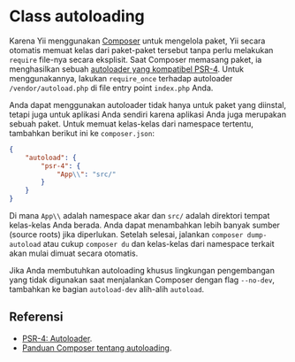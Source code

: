 # Class autoloading

Karena Yii menggunakan [Composer](https://getcomposer.org) untuk mengelola
paket, Yii secara otomatis memuat kelas dari paket-paket tersebut
tanpa perlu melakukan `require` file-nya secara eksplisit.
Saat Composer memasang paket, ia menghasilkan sebuah [autoloader yang
kompatibel PSR-4](https://www.php-fig.org/psr/psr-4/).
Untuk menggunakannya, lakukan `require_once` terhadap autoloader
`/vendor/autoload.php` di file entry point `index.php` Anda.

Anda dapat menggunakan autoloader tidak hanya untuk paket yang diinstal,
tetapi juga untuk aplikasi Anda sendiri karena aplikasi Anda juga merupakan
sebuah paket.
Untuk memuat kelas-kelas dari namespace tertentu, tambahkan berikut ini ke
`composer.json`:

```json
{
    "autoload": {
        "psr-4": {
            "App\\": "src/"
        }
    }
}
```

Di mana `App\\` adalah namespace akar dan `src/` adalah direktori tempat
kelas-kelas Anda berada. Anda dapat menambahkan lebih banyak sumber (source
roots) jika
diperlukan. Setelah selesai, jalankan `composer dump-autoload` atau cukup
`composer du` dan kelas-kelas dari namespace terkait
akan mulai dimuat secara otomatis.

Jika Anda membutuhkan autoloading khusus lingkungan pengembangan yang tidak
digunakan saat menjalankan Composer dengan flag `--no-dev`,
tambahkan ke bagian `autoload-dev` alih-alih `autoload`.

## Referensi

- [PSR-4: Autoloader](https://www.php-fig.org/psr/psr-4/).
- [Panduan Composer tentang
  autoloading](https://getcomposer.org/doc/01-basic-usage.md#autoloading).
